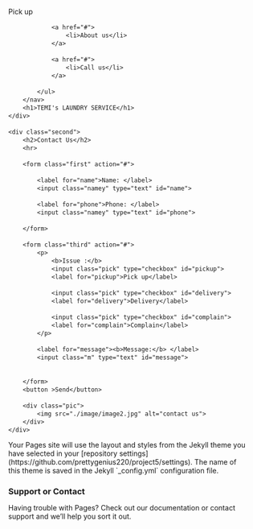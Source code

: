 <html lang="en">
<head>
    <meta charset="UTF-8">
    <meta http-equiv="X-UA-Compatible" content="IE=edge">
    <meta name="viewport" content="width=device-width, initial-scale=1.0">
    <title>Temi's Laundry</title>
    <style>
     *{
      text-decoration: none;
     list-style: none;
     margin: 0;
     padding: 0;
     }


   .temi{
    background-image: url(./image/image1.jpg);
    width: 100%;
    height: 100%;
    border: 2px solid brown;
    text-align: center;
    background-repeat: no-repeat;
    background-size: cover;

}

h1{
    color: royalblue;
    font-size: 70px;
    margin-top: 15%;
    font-family: Calibri;
}

a{
    float: right;
    margin-right: 5%;
    padding: 2%;
}

li{
    color: black;
    font-weight: bold;
}

li:hover{
    color: red;
    
}

.second{
    background-color: azure;
    width:100%;
    height: 50%;
    border: 2px solid grey;
    padding: 4%;
}

hr{
    width:80%;
    
}

h2{
    font-family: Calibri;
    font-weight: bold;

}

.first{
    font-size: 30px;
    font-family: Calibri;
    margin-top:20px;
    font-weight: bold;
    
}

.namey{
    margin-right: 45px;
    height: 25px;
    border-radius: 15px;
}

.third{
    font-size: 20px;
    font-family: Calibri;
    margin-right: 20px;
    
    
}

.pick{
    padding:10%;
    margin-top: 40px;
    margin-left: 7%;
}

.m{
    height: 25%;
    margin-top: 50px;
    width: 40%;
    border-radius: 10px;
}

button{
   padding:7px;
   margin-left: 35%;
   width: 10%;
   color: white;
   font-weight: bold;
   background-color: purple;
   border-radius: 10px;
   font-size: 25px;
   font-family: Calibri;
   text-align: center;

}

.pic{
    float: right;
    margin-top: -14%;
    margin-right:23%;

}

img{
     width:120%;
    height: 75%;
}
</style>
<body>
    <div class="temi">
        <nav>
            <ul>
                <a href="#">
                    <li>Pick up</li>
                </a>

                <a href="#">
                    <li>About us</li>
                </a>
                
                <a href="#">
                    <li>Call us</li>
                </a>
                
            </ul>
        </nav>
        <h1>TEMI's LAUNDRY SERVICE</h1>
    </div>

    <div class="second">
        <h2>Contact Us</h2>
        <hr>

        <form class="first" action="#">

            <label for="name">Name: </label>
            <input class="namey" type="text" id="name">

            <label for="phone">Phone: </label>
            <input class="namey" type="text" id="phone">

        </form>

        <form class="third" action="#">
            <p>
                <b>Issue :</b>    
                <input class="pick" type="checkbox" id="pickup">
                <label for="pickup">Pick up</label>

                <input class="pick" type="checkbox" id="delivery">
                <label for="delivery">Delivery</label>

                <input class="pick" type="checkbox" id="complain">
                <label for="complain">Complain</label>
            </p>

            <label for="message"><b>Message:</b> </label>
            <input class="m" type="text" id="message">
            
            
        </form>
        <button >Send</button>

        <div class="pic">
            <img src="./image/image2.jpg" alt="contact us">
        </div>
    </div>

    
</body>
</html>
Your Pages site will use the layout and styles from the Jekyll theme you have selected in your [repository settings](https://github.com/prettygenius220/project5/settings). The name of this theme is saved in the Jekyll `_config.yml` configuration file.

### Support or Contact

Having trouble with Pages? Check out our [documentation](https://docs.github.com/categories/github-pages-basics/) or [contact support](https://support.github.com/contact) and we’ll help you sort it out.

